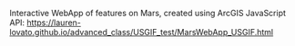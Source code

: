 Interactive WebApp of features on Mars, created using ArcGIS JavaScript API: https://lauren-lovato.github.io/advanced_class/USGIF_test/MarsWebApp_USGIF.html
